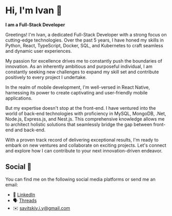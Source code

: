 # Hi, I'm Ivan 👋

<strong>I am a Full-Stack Developer </strong>

Greetings! I'm Ivan, a dedicated Full-Stack Developer with a strong focus on cutting-edge technologies. Over the past 5 years, I have honed my skills in Python, React, TypeScript, Docker, SQL, and Kubernetes to craft seamless and dynamic user experiences.

My passion for excellence drives me to constantly push the boundaries of innovation. As an inherently ambitious and purposeful individual, I am constantly seeking new challenges to expand my skill set and contribute positively to every project I undertake.

In the realm of mobile development, I'm well-versed in React Native, harnessing its power to create captivating and user-friendly mobile applications.

But my expertise doesn't stop at the front-end. I have ventured into the world of back-end technologies with proficiency in MySQL, MongoDB, .Net, Node.js, Express.js, and Nest.js. This comprehensive knowledge allows me to architect holistic solutions that seamlessly bridge the gap between front-end and back-end.

With a proven track record of delivering exceptional results, I'm ready to embark on new ventures and collaborate on exciting projects. Let's connect and explore how I can contribute to your next innovation-driven endeavor.

## Social 📱
You can find me on the following social media platforms or send me an email:
* 👔 [LinkedIn](https://www.linkedin.com/in/ivansavitskiy/)
* 🗣 [Threads](https://www.threads.net/@uvaaaaaaaaaaaaaaaaaaa)
* ✉️ [savitskiy.i.y@gmail.com](mailto:savitskiy.i.y@gmail.com)
